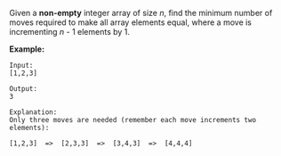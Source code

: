 Given a **non-empty** integer array of size *n*, find the minimum number of moves required to make all array elements equal, where a move is incrementing *n* - 1 elements by 1.

**Example:**

```
Input:
[1,2,3]

Output:
3

Explanation:
Only three moves are needed (remember each move increments two elements):

[1,2,3]  =>  [2,3,3]  =>  [3,4,3]  =>  [4,4,4]
```